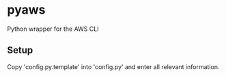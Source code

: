 # pyaws
Python wrapper for the AWS CLI

## Setup
Copy 'config.py.template' into 'config.py' and enter all relevant information.
